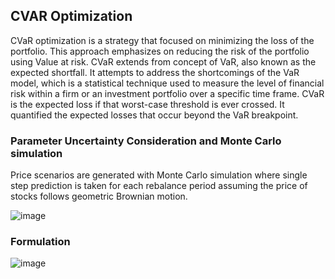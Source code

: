 ## CVAR Optimization
CVaR optimization is a strategy that focused on minimizing the loss of the portfolio. This approach emphasizes on reducing the risk of the portfolio using Value at risk. CVaR extends from concept of VaR, also known as the expected shortfall. It attempts to address the shortcomings of the VaR model, which is a statistical technique used to measure the level of financial risk within a firm or an investment portfolio over a specific time frame. CVaR is the expected loss if that worst-case threshold is ever crossed. It quantified the expected losses that occur beyond the VaR breakpoint. 

### Parameter Uncertainty Consideration and Monte Carlo simulation
Price scenarios are generated with Monte Carlo simulation where single step prediction is taken for each rebalance period assuming the price of stocks follows geometric Brownian motion.

![image](https://user-images.githubusercontent.com/24922489/111163110-6f911380-8562-11eb-899d-28449038aa03.png)

### Formulation
![image](https://user-images.githubusercontent.com/24922489/111163448-bc74ea00-8562-11eb-9785-52bf344a63d8.png)
